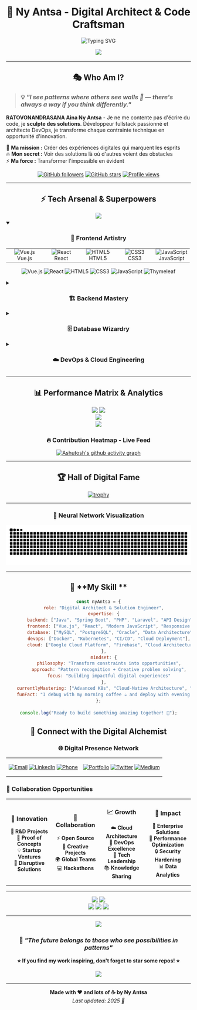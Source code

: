 # <div align="center">🚀 **Ny Antsa** - Digital Architect & Code Craftsman</div>

<div align="center">
  
  ![Typing SVG](https://readme-typing-svg.demolab.com?font=JetBrains+Mono&weight=600&size=28&duration=3000&pause=1000&color=00D9FF&center=true&vCenter=true&width=800&height=100&lines=🎯+Fullstack+Developer+%26+Pattern+Seeker;☁️+DevOps+Engineer+%26+Cloud+Architect;🧠+I+see+solutions+where+others+see+problems;🚀+Turning+constraints+into+innovation;✨+Welcome+to+my+digital+universe!)

  <img src="https://capsule-render.vercel.app/api?type=waving&color=gradient&customColorList=6,11,20&height=100&section=header&text=&fontSize=50&fontColor=fff&animation=twinkling&fontAlignY=40"/>

</div>

---

## <div align="center">🎭 **Who Am I?**</div>

> ### 💡 *"I see patterns where others see walls 🧠 — there's always a way if you think differently."*

**RATOVONANDRASANA Aina Ny Antsa** - Je ne me contente pas d'écrire du code, je **sculpte des solutions**. Développeur fullstack passionné et architecte DevOps, je transforme chaque contrainte technique en opportunité d'innovation.

🎯 **Ma mission :** Créer des expériences digitales qui marquent les esprits  
🔥 **Mon secret :** Voir des solutions là où d'autres voient des obstacles  
⚡ **Ma force :** Transformer l'impossible en évident  

<div align="center">
  
  [![GitHub followers](https://img.shields.io/github/followers/antsamadagascar?style=for-the-badge&logo=github&logoColor=white&labelColor=000000&color=00D9FF)](https://github.com/antsamadagascar)
  [![GitHub stars](https://img.shields.io/github/stars/antsamadagascar?style=for-the-badge&logo=github&logoColor=white&labelColor=000000&color=FF6B6B)](https://github.com/antsamadagascar)
  [![Profile views](https://komarev.com/ghpvc/?username=antsamadagascar&style=for-the-badge&color=4ECDC4&label=VISITORS)](https://github.com/antsamadagascar)

</div>

---

## <div align="center">⚡ **Tech Arsenal & Superpowers**</div>

<div align="center">
  
  <img src="https://user-images.githubusercontent.com/74038190/212284087-bbe7e430-757e-4901-90bf-4cd2ce3e1852.gif" width="100">

</div>

<details open>
<summary><h3 align="center">🎨 <strong>Frontend Artistry</strong></h3></summary>

<div align="center">
  
  <table>
  <tr>
    <td align="center" width="20%">
      <img src="https://skillicons.dev/icons?i=vue" width="48" height="48" alt="Vue.js" />
      <br>Vue.js
    </td>
    <td align="center" width="20%">
      <img src="https://skillicons.dev/icons?i=react" width="48" height="48" alt="React" />
      <br>React
    </td>
    <td align="center" width="20%">
      <img src="https://skillicons.dev/icons?i=html" width="48" height="48" alt="HTML5" />
      <br>HTML5
    </td>
    <td align="center" width="20%">
      <img src="https://skillicons.dev/icons?i=css" width="48" height="48" alt="CSS3" />
      <br>CSS3
    </td>
    <td align="center" width="20%">
      <img src="https://skillicons.dev/icons?i=js" width="48" height="48" alt="JavaScript" />
      <br>JavaScript
    </td>
  </tr>
  </table>

  ![Vue.js](https://img.shields.io/badge/Vue.js-35495E?style=for-the-badge&logo=vue.js&logoColor=4FC08D)
  ![React](https://img.shields.io/badge/React-20232A?style=for-the-badge&logo=react&logoColor=61DAFB)
  ![HTML5](https://img.shields.io/badge/HTML5-E34F26?style=for-the-badge&logo=html5&logoColor=white)
  ![CSS3](https://img.shields.io/badge/CSS3-1572B6?style=for-the-badge&logo=css3&logoColor=white)
  ![JavaScript](https://img.shields.io/badge/JavaScript-F7DF1E?style=for-the-badge&logo=javascript&logoColor=black)
  ![Thymeleaf](https://img.shields.io/badge/Thymeleaf-005F0F?style=for-the-badge&logo=thymeleaf&logoColor=white)

</div>

</details>

<details>
<summary><h3 align="center">🏗️ <strong>Backend Mastery</strong></h3></summary>

<div align="center">
  
  <table>
  <tr>
    <td align="center" width="16.66%">
      <img src="https://skillicons.dev/icons?i=java" width="48" height="48" alt="Java" />
      <br>Java
    </td>
    <td align="center" width="16.66%">
      <img src="https://skillicons.dev/icons?i=spring" width="48" height="48" alt="Spring Boot" />
      <br>Spring Boot
    </td>
    <td align="center" width="16.66%">
      <img src="https://skillicons.dev/icons?i=php" width="48" height="48" alt="PHP" />
      <br>PHP
    </td>
    <td align="center" width="16.66%">
      <img src="https://skillicons.dev/icons?i=laravel" width="48" height="48" alt="Laravel" />
      <br>Laravel
    </td>
  </tr>
  </table>

  ![Java](https://img.shields.io/badge/Java-ED8B00?style=for-the-badge&logo=openjdk&logoColor=white)
  ![Spring Boot](https://img.shields.io/badge/Spring_Boot-6DB33F?style=for-the-badge&logo=spring&logoColor=white)
  ![PHP](https://img.shields.io/badge/PHP-777BB4?style=for-the-badge&logo=php&logoColor=white)
  ![Laravel](https://img.shields.io/badge/Laravel-FF2D20?style=for-the-badge&logo=laravel&logoColor=white)

</div>

</details>

<details>
<summary><h3 align="center">🗄️ <strong>Database Wizardry</strong></h3></summary>

<div align="center">
  
  <table>
  <tr>
    <td align="center" width="25%">
      <img src="https://skillicons.dev/icons?i=mysql" width="48" height="48" alt="MySQL" />
      <br>MySQL
    </td>
    <td align="center" width="25%">
      <img src="https://skillicons.dev/icons?i=postgresql" width="48" height="48" alt="PostgreSQL" />
      <br>PostgreSQL
    </td>
    <td align="center" width="25%">
      <img src="https://cdn.jsdelivr.net/gh/devicons/devicon/icons/oracle/oracle-original.svg" width="48" height="48" alt="Oracle" />
      <br>Oracle
    </td>
    <td align="center" width="25%">
      <img src="https://skillicons.dev/icons?i=mongodb" width="48" height="48" alt="MongoDB" />
      <br>MongoDB
    </td>
  </tr>
  </table>

  ![MySQL](https://img.shields.io/badge/MySQL-00000F?style=for-the-badge&logo=mysql&logoColor=white)
  ![PostgreSQL](https://img.shields.io/badge/PostgreSQL-316192?style=for-the-badge&logo=postgresql&logoColor=white)
  ![Oracle](https://img.shields.io/badge/Oracle-F80000?style=for-the-badge&logo=oracle&logoColor=white)
  ![MongoDB](https://img.shields.io/badge/MongoDB-4EA94B?style=for-the-badge&logo=mongodb&logoColor=white)
  ![Redis](https://img.shields.io/badge/Redis-DC382D?style=for-the-badge&logo=redis&logoColor=white)

</div>

</details>

<details>
<summary><h3 align="center">☁️ <strong>DevOps & Cloud Engineering</strong></h3></summary>

<div align="center">
  
  <table>
  <tr>
    <td align="center" width="14.28%">
      <img src="https://skillicons.dev/icons?i=docker" width="48" height="48" alt="Docker" />
      <br>Docker
    </td>
    <td align="center" width="14.28%">
      <img src="https://skillicons.dev/icons?i=gcp" width="48" height="48" alt="Google Cloud" />
      <br>Google Cloud
    </td>
    <td align="center" width="14.28%">
      <img src="https://skillicons.dev/icons?i=firebase" width="48" height="48" alt="Firebase" />
      <br>Firebase
    </td>
    <td align="center" width="14.28%">
      <img src="https://skillicons.dev/icons?i=linux" width="48" height="48" alt="Linux" />
      <br>Linux
    </td>
    <td align="center" width="14.28%">
      <img src="https://skillicons.dev/icons?i=git" width="48" height="48" alt="Git" />
      <br>Git
    </td>
    <td align="center" width="14.28%">
      <img src="https://skillicons.dev/icons?i=github" width="48" height="48" alt="GitHub Actions" />
      <br>GitHub Actions
    </td>
  </tr>
  </table>

  ![Docker](https://img.shields.io/badge/Docker-2496ED?style=for-the-badge&logo=docker&logoColor=white)
  ![Google Cloud](https://img.shields.io/badge/Google_Cloud-4285F4?style=for-the-badge&logo=google-cloud&logoColor=white)
  ![Firebase](https://img.shields.io/badge/Firebase-039BE5?style=for-the-badge&logo=Firebase&logoColor=white)
  ![Linux](https://img.shields.io/badge/Linux-FCC624?style=for-the-badge&logo=linux&logoColor=black)
  ![Git](https://img.shields.io/badge/Git-F05032?style=for-the-badge&logo=git&logoColor=white)

</div>

</details>

---

## <div align="center">📊 **Performance Matrix & Analytics**</div>

<div align="center">
  
  <img height="220" src="https://github-readme-stats-sigma-five.vercel.app/api?username=antsamadagascar&show_icons=true&theme=synthwave&hide_border=true&bg_color=0D1117,1a1a2e,16213e,0f3460&title_color=00ff41&icon_color=ff6b9d&text_color=c9d1d9&include_all_commits=true&count_private=true&custom_title=⚡+Code+Mastery+Analytics&cache_seconds=1800" />
  <img height="220" src="https://github-readme-stats-sigma-five.vercel.app/api/top-langs/?username=antsamadagascar&layout=compact&theme=synthwave&hide_border=true&bg_color=0D1117,1a1a2e,16213e,0f3460&title_color=00ff41&text_color=c9d1d9&langs_count=12&custom_title=🎯+Language+Mastery+Matrix&cache_seconds=1800" />
  
</div>

<div align="center">
  
  <img src="https://streak-stats.demolab.com/?user=antsamadagascar&theme=synthwave&hide_border=true&background=0D1117,1a1a2e,16213e,0f3460&ring=00ff41&fire=ff6b9d&currStreakLabel=00ff41&sideLabels=c9d1d9&cache_seconds=1800" />
  
</div>

<div align="center">
  
  <img src="https://github-profile-summary-cards.vercel.app/api/cards/profile-details?username=antsamadagascar&theme=synthwave&cache_seconds=1800" />
  
</div>

### <div align="center">🔥 **Contribution Heatmap - Live Feed**</div>

<div align="center">
  
  [![Ashutosh's github activity graph](https://github-readme-activity-graph.vercel.app/graph?username=antsamadagascar&custom_title=🌟%20Ny%20Antsa's%20Digital%20Footprint%20-%20Code%20Evolution%20Timeline&bg_color=0d1117&color=00ff41&line=ff6b9d&point=ffffff&area=true&hide_border=true&theme=synthwave&cache_seconds=1800)](https://github.com/ashutosh00710/github-readme-activity-graph)
  
</div>


---

## <div align="center">🏆 **Hall of Digital Fame**</div>

<div align="center">
  
  [![trophy](https://github-profile-trophy.vercel.app/?username=antsamadagascar&theme=radical&no-frame=false&no-bg=false&margin-w=4&column=4&title=Stars,Followers,Commits,Repositories&cache_seconds=1800)](https://github.com/ryo-ma/github-profile-trophy)
  
</div>


---

### <div align="center">🐍 **Neural Network Visualization**</div>

<div align="center">
  
  ![Snake animation](https://raw.githubusercontent.com/antsamadagascar/antsamadagascar/output/github-contribution-grid-snake-dark.svg)
  
</div>

---


## <div align="center">🎯 **My Skill **</div>

<div align="center">

```javascript
const nyAntsa = {
    role: "Digital Architect & Solution Engineer",
    expertise: {
        backend: ["Java", "Spring Boot", "PHP", "Laravel", "API Design"],
        frontend: ["Vue.js", "React", "Modern JavaScript", "Responsive Design"],
        database: ["MySQL", "PostgreSQL", "Oracle", "Data Architecture"],
        devops: ["Docker", "Kubernetes", "CI/CD", "Cloud Deployment"],
        cloud: ["Google Cloud Platform", "Firebase", "Cloud Architecture"]
    },
    mindset: {
        philosophy: "Transform constraints into opportunities",
        approach: "Pattern recognition + Creative problem solving",
        focus: "Building impactful digital experiences"
    },
    currentlyMastering: ["Advanced K8s", "Cloud-Native Architecture", "Microservices"],
    funFact: "I debug with my morning coffee ☕ and deploy with evening tea 🍵"
};

console.log("Ready to build something amazing together! 🚀");
```

</div>

## <div align="center">🤝 **Connect with the Digital Alchemist**</div>

<div align="center">

### 🌐 **Digital Presence Network**

<table>
<tr>
<td align="center">

[![Email](https://img.shields.io/badge/Email-D14836?style=for-the-badge&logo=gmail&logoColor=white&labelColor=000000)](mailto:antsamadagascar@gmail.com)
[![LinkedIn](https://img.shields.io/badge/LinkedIn-0077B5?style=for-the-badge&logo=linkedin&logoColor=white&labelColor=000000)](https://www.linkedin.com/in/aina-ny-antsa-ratovonandrasana)
[![Phone](https://img.shields.io/badge/WhatsApp-25D366?style=for-the-badge&logo=whatsapp&logoColor=white&labelColor=000000)](tel:+261385497169)

</td>
<td align="center">

[![Portfolio](https://img.shields.io/badge/Portfolio-FF5722?style=for-the-badge&logo=google-chrome&logoColor=white&labelColor=000000)](https://nyantsa.dev)
[![Twitter](https://img.shields.io/badge/Twitter-1DA1F2?style=for-the-badge&logo=twitter&logoColor=white&labelColor=000000)](https://twitter.com/nyantsa_dev)
[![Medium](https://img.shields.io/badge/Medium-12100E?style=for-the-badge&logo=medium&logoColor=white&labelColor=000000)](https://medium.com/@nyantsa)

</td>
</tr>
</table>

</div>

### 🎯 **Collaboration Opportunities**

<div align="center">

<table>
<tr>
<td width="25%" align="center">

### 🚀 **Innovation**
🔬 **R&D Projects**  
🧪 **Proof of Concepts**  
💡 **Startup Ventures**  
🌟 **Disruptive Solutions**

</td>
<td width="25%" align="center">

### 🤝 **Collaboration**  
⚡ **Open Source**  
🎨 **Creative Projects**  
🌍 **Global Teams**  
💻 **Hackathons**

</td>
<td width="25%" align="center">

### 📈 **Growth**
☁️ **Cloud Architecture**  
🔧 **DevOps Excellence**  
👥 **Tech Leadership**  
📚 **Knowledge Sharing**

</td>
<td width="25%" align="center">

### 🌟 **Impact**
🏢 **Enterprise Solutions**  
🎯 **Performance Optimization**  
🔒 **Security Hardening**  
📊 **Data Analytics**

</td>
</tr>
</table>

</div>

---

<div align="center">
  
  <img src="https://capsule-render.vercel.app/api?type=venom&color=timeGradient&height=200&section=footer&text=MISSION%20ACCOMPLISHED&fontSize=30&fontColor=fff&animation=blinking&stroke=00ff41&strokeWidth=2&fontAlignY=40&desc=Ready%20to%20code%20the%20future%20together%3F&descSize=16&descAlignY=60"/>

  <img src="https://readme-typing-svg.demolab.com?font=Orbitron&weight=800&size=22&duration=3000&pause=1000&color=00ff41&center=true&vCenter=true&width=900&lines=🚀+Thanks+for+visiting+my+digital+universe!;⭐+Star+my+repositories+if+they+inspire+you!;🤝+Let's+collaborate+and+build+something+extraordinary!;💬+Always+open+for+tech+discussions+and+innovations!;🔮+The+future+is+code%2C+and+we're+the+architects!" />
  
  <div>
    <img src="https://komarev.com/ghpvc/?username=antsamadagascar&style=for-the-badge&color=blueviolet&label=MATRIX+VISITORS&labelColor=000000" />
    <img src="https://img.shields.io/badge/STATUS-ONLINE-00ff41?style=for-the-badge&labelColor=000000" />
    <img src="https://img.shields.io/badge/READY_TO-COLLABORATE-ff6b9d?style=for-the-badge&labelColor=000000" />
  </div>
  

</div>

---
<div align="center">
  
  <img src="https://capsule-render.vercel.app/api?type=waving&color=gradient&customColorList=6,11,20&height=100&section=footer&text=✨%20Thanks%20for%20visiting!%20Let's%20create%20something%20amazing%20together%20✨&fontSize=16&fontColor=fff&animation=twinkling&fontAlignY=65"/>
  
  ### 💫 *"The future belongs to those who see possibilities in patterns"*
  
  **⭐ If you find my work inspiring, don't forget to star some repos! ⭐**
  
  <img src="https://komarev.com/ghpvc/?username=antsamadagascar&style=for-the-badge&color=blueviolet&label=Profile+Views" />
  
</div>

---

<div align="center">
  
  **Made with ❤️ and lots of ☕ by Ny Antsa**  
  *Last updated: 2025 🚀*
  
</div>
